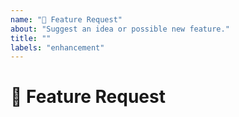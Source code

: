 ```yaml
---
name: "🚀 Feature Request"
about: "Suggest an idea or possible new feature."
title: ""
labels: "enhancement"
---
```


# :rocket: Feature Request

<!--
Please provide a clear and concise description of what you'd like to see. Things like...
1. what is the expected behavior?
2. your opinion on what the default(s) should be?
-->
